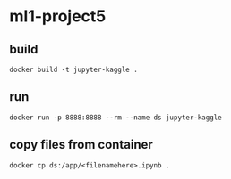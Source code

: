# ml1-project5

## build
```docker build -t jupyter-kaggle .```

## run
```docker run -p 8888:8888 --rm --name ds jupyter-kaggle```

## copy files from container
```docker cp ds:/app/<filenamehere>.ipynb .```
